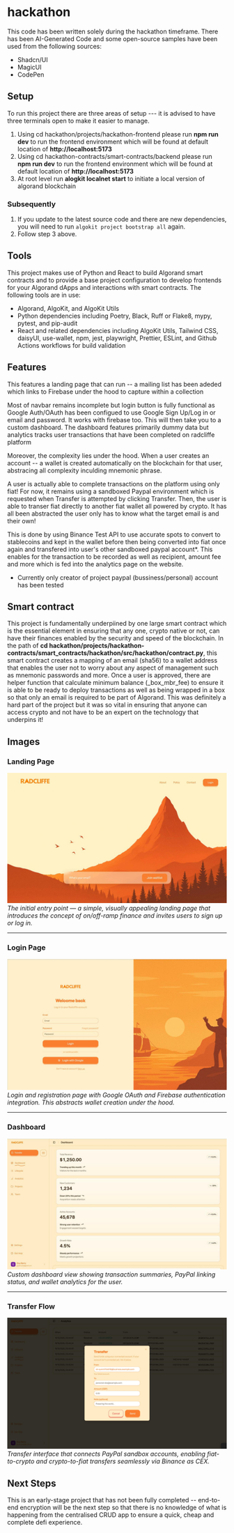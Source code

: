 # hackathon

This code has been written solely during the hackathon timeframe. There has been AI-Generated Code and some open-source samples have been used from the following sources:

- Shadcn/UI
- MagicUI
- CodePen

## Setup

To run this project there are three areas of setup --- it is advised to have three terminals open to make it easier
to manage.

1. Using cd hackathon/projects/hackathon-frontend please run **npm run dev** to run the frontend environment which will be found at default
   location of **http://localhost:5173**
2. Using cd hackathon-contracts/smart-contracts/backend please run **npm run dev** to run the frontend environment which will be found at default
   location of **http://localhost:5173**
3. At root level run **alogkit localnet start** to initiate a local version of algorand blockchain

### Subsequently

1. If you update to the latest source code and there are new dependencies, you will need to run `algokit project bootstrap all` again.
2. Follow step 3 above.

## Tools

This project makes use of Python and React to build Algorand smart contracts and to provide a base project configuration to develop frontends for your Algorand dApps and interactions with smart contracts. The following tools are in use:

- Algorand, AlgoKit, and AlgoKit Utils
- Python dependencies including Poetry, Black, Ruff or Flake8, mypy, pytest, and pip-audit
- React and related dependencies including AlgoKit Utils, Tailwind CSS, daisyUI, use-wallet, npm, jest, playwright, Prettier, ESLint, and Github Actions workflows for build validation


## Features

This features a landing page that can run -- a mailing list has been adeded which links to Firebase under the hood to capture within a collection

Most of navbar remains incomplete but login button is fully functional as Google Auth/OAuth has been configued to use Google Sign Up/Log in or email and password. It works with firebase too. This will then take you to a custom dashboard. The dashboard features primarily dummy data but analytics tracks user transactions that have been completed on radcliffe platform

Moreover, the complexity lies under the hood. When a user creates an account -- a wallet is created automatically on the blockchain for that user, abstracing all complexity inculding mnemonic phrase.

A user is actually able to complete transactions on the platform using only fiat! For now, it remains using a sandboxed Paypal environment which is requested when Transfer is attempted by clicking Transfer. Then, the user is able to transer fiat directly to another fiat wallet all powered by crypto. It has all been abstracted the user only has to know what the target email is and their own!

This is done by using Binance Test API to use accurate spots to convert to stablecoins and kept in the wallet before then being converted into fiat once again and transfered into user's other sandboxed paypal account*. This enables for the transaction to be recorded as well as recipient, amount fee and more which is fed into the analytics page on the website.

* Currently only creator of project paypal (bussiness/personal) account has been tested


## Smart contract

This project is fundamentally underpiined by one large smart contract which is the essential element in ensuring that any one, crypto native or not, can have their finances enabled by the security and speed of the blockchain. In the path of **cd hackathon/projects/hackathon-contracts/smart_contracts/hackathon/src/hackathon/contract.py**, this smart contract creates a mapping of an email (sha56) to a wallet address that enables the user not to worry about any aspect of management such as mnemonic passwords and more. Once a user is approved, there are helper function that calculate minimum balance (_box_mbr_fee) to ensure it is able to be ready to deploy transactions as well as being wrapped in a box so that only an email is required to be part of Algorand. This was definitely a hard part of the project but it was so vital in ensuring that anyone can access crypto and not have to be an expert on the technology that underpins it!

## Images

### Landing Page
![Landing Page](./images/landing.jpeg)
*The initial entry point — a simple, visually appealing landing page that introduces the concept of on/off-ramp finance and invites users to sign up or log in.*

---

### Login Page
![Login Page](./images/login.jpeg)
*Login and registration page with Google OAuth and Firebase authentication integration. This abstracts wallet creation under the hood.*

---

### Dashboard
![Dashboard](./images/dashboard.jpeg)
*Custom dashboard view showing transaction summaries, PayPal linking status, and wallet analytics for the user.*

---

### Transfer Flow
![Transfer Flow](./images/transfer.jpeg)
*Transfer interface that connects PayPal sandbox accounts, enabling fiat-to-crypto and crypto-to-fiat transfers seamlessly via Binance as CEX.*


## Next Steps

This is an early-stage project that has not been fully completed -- end-to-end encryption will be the next step so that there is no knowledge of what is happening from the centralised CRUD app to ensure a quick, cheap and complete defi experience.
